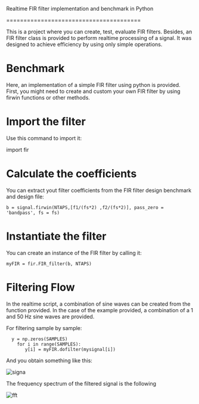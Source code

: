 
Realtime FIR filter implementation and benchmark in Python

=======================================


This is a project where you can create, test, evaluate FIR filters. Besides, an FIR filter class is provided to perform realtime
processing of a signal. It was designed to achieve efficiency by using only simple operations. 

Benchmark
=========

Here, an implementation of a simple FIR filter using python is provided. First, you might need to create and custom your own FIR filter by using firwin functions or other methods.  

Import the filter
======

Use this command to import it:

  import fir

Calculate the coefficients
==========================

You can extract yout filter coefficients from the FIR filter design benchmark and design file:

    b = signal.firwin(NTAPS,[f1/(fs*2) ,f2/(fs*2)], pass_zero = 'bandpass', fs = fs)

Instantiate the filter
==================

You can create an instance of the FIR filter by calling it:

    myFIR = fir.FIR_filter(b, NTAPS)

Filtering Flow
====

In the realtime script, a combination of sine waves can be created from the function provided. In the case of the example provided, a combination of a 1 and 50 Hz sine waves are provided.

For filtering sample by sample:
````
  y = np.zeros(SAMPLES)
    for i in range(SAMPLES):
       y[i] = myFIR.dofilter(mysignal[i])
````

And you obtain something like this:

![signa](https://user-images.githubusercontent.com/16301652/103227026-b4c38300-492d-11eb-99ea-334d0a0a11da.png)

The frequency spectrum of the filtered signal is the following

![fft](https://user-images.githubusercontent.com/16301652/103227030-b55c1980-492d-11eb-8a21-e12f11ff619f.png)
